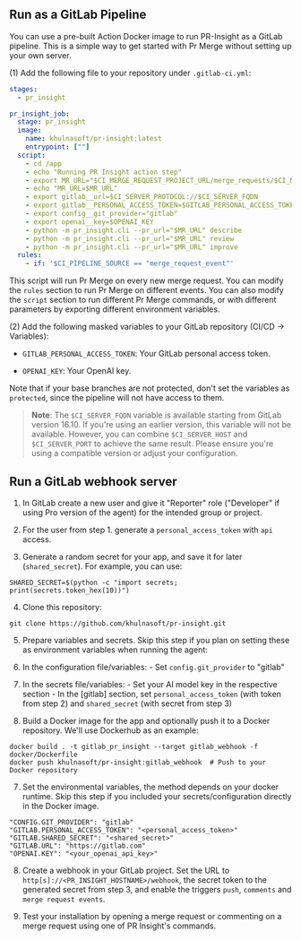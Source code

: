 ## Run as a GitLab Pipeline
You can use a pre-built Action Docker image to run PR-Insight as a GitLab pipeline. This is a simple way to get started with Pr Merge without setting up your own server.

(1) Add the following file to your repository under `.gitlab-ci.yml`:
```yaml
stages:
  - pr_insight

pr_insight_job:
  stage: pr_insight
  image:
    name: khulnasoft/pr-insight:latest
    entrypoint: [""]
  script:
    - cd /app
    - echo "Running PR Insight action step"
    - export MR_URL="$CI_MERGE_REQUEST_PROJECT_URL/merge_requests/$CI_MERGE_REQUEST_IID"
    - echo "MR_URL=$MR_URL"
    - export gitlab__url=$CI_SERVER_PROTOCOL://$CI_SERVER_FQDN
    - export gitlab__PERSONAL_ACCESS_TOKEN=$GITLAB_PERSONAL_ACCESS_TOKEN
    - export config__git_provider="gitlab"
    - export openai__key=$OPENAI_KEY
    - python -m pr_insight.cli --pr_url="$MR_URL" describe
    - python -m pr_insight.cli --pr_url="$MR_URL" review
    - python -m pr_insight.cli --pr_url="$MR_URL" improve
  rules:
    - if: '$CI_PIPELINE_SOURCE == "merge_request_event"'
```
This script will run Pr Merge on every new merge request. You can modify the `rules` section to run Pr Merge on different events.
You can also modify the `script` section to run different Pr Merge commands, or with different parameters by exporting different environment variables.


(2) Add the following masked variables to your GitLab repository (CI/CD -> Variables):

- `GITLAB_PERSONAL_ACCESS_TOKEN`: Your GitLab personal access token.

- `OPENAI_KEY`: Your OpenAI key.

Note that if your base branches are not protected, don't set the variables as `protected`, since the pipeline will not have access to them.

> **Note**: The `$CI_SERVER_FQDN` variable is available starting from GitLab version 16.10. If you're using an earlier version, this variable will not be available. However, you can combine `$CI_SERVER_HOST` and `$CI_SERVER_PORT` to achieve the same result. Please ensure you're using a compatible version or adjust your configuration.


## Run a GitLab webhook server

1. In GitLab create a new user and give it "Reporter" role ("Developer" if using Pro version of the agent) for the intended group or project.

2. For the user from step 1. generate a `personal_access_token` with `api` access.

3. Generate a random secret for your app, and save it for later (`shared_secret`). For example, you can use:

```
SHARED_SECRET=$(python -c "import secrets; print(secrets.token_hex(10))")
```

4. Clone this repository:

```
git clone https://github.com/khulnasoft/pr-insight.git
```

5. Prepare variables and secrets. Skip this step if you plan on setting these as environment variables when running the agent:
  1. In the configuration file/variables:
    - Set `config.git_provider` to "gitlab"

  2. In the secrets file/variables:
    - Set your AI model key in the respective section
    - In the [gitlab] section, set `personal_access_token` (with token from step 2) and `shared_secret` (with secret from step 3)

6. Build a Docker image for the app and optionally push it to a Docker repository. We'll use Dockerhub as an example:
```
docker build . -t gitlab_pr_insight --target gitlab_webhook -f docker/Dockerfile
docker push khulnasoft/pr-insight:gitlab_webhook  # Push to your Docker repository
```

7. Set the environmental variables, the method depends on your docker runtime. Skip this step if you included your secrets/configuration directly in the Docker image.

```
"CONFIG.GIT_PROVIDER": "gitlab"
"GITLAB.PERSONAL_ACCESS_TOKEN": "<personal_access_token>"
"GITLAB.SHARED_SECRET": "<shared_secret>"
"GITLAB.URL": "https://gitlab.com"
"OPENAI.KEY": "<your_openai_api_key>"
```

8. Create a webhook in your GitLab project. Set the URL to ```http[s]://<PR_INSIGHT_HOSTNAME>/webhook```, the secret token to the generated secret from step 3, and enable the triggers `push`, `comments` and `merge request events`.

9. Test your installation by opening a merge request or commenting on a merge request using one of PR Insight's commands.
